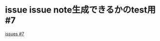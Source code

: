# issue issue note生成できるかのtest用 #7
[issues #7](https://github.com/cat2151/github-actions/issues/7)


